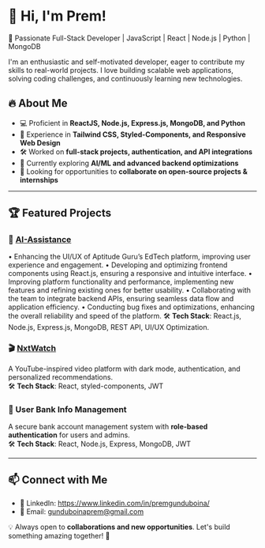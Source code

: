 # 👋 Hi, I'm Prem!

🚀 Passionate Full-Stack Developer | JavaScript | React | Node.js | Python | MongoDB  

I'm an enthusiastic and self-motivated developer, eager to contribute my skills to real-world projects. I love building scalable web applications, solving coding challenges, and continuously learning new technologies.  

## 🔥 About Me  
- 💻 Proficient in **ReactJS, Node.js, Express.js, MongoDB, and Python**  
- 🎨 Experience in **Tailwind CSS, Styled-Components, and Responsive Web Design**  
- 🛠️ Worked on **full-stack projects, authentication, and API integrations**  
- 🌱 Currently exploring **AI/ML and advanced backend optimizations**  
- 🎯 Looking for opportunities to **collaborate on open-source projects & internships**  

---

## 🏆 Featured Projects  
### 🤖 [AI-Assistance]([https://www.nxtwatchprem.com](https://ai-assistance-theta.vercel.app/))  
• Enhancing the UI/UX of Aptitude Guru’s EdTech platform, improving user experience and engagement.
• Developing and optimizing frontend components using React.js, ensuring a responsive and intuitive interface.
• Improving platform functionality and performance, implementing new features and refining existing ones for better usability.
• Collaborating with the team to integrate backend APIs, ensuring seamless data flow and application efficiency.
• Conducting bug fixes and optimizations, enhancing the overall reliability and speed of the platform.
 🛠 **Tech Stack**: React.js, Node.js, Express.js, MongoDB, REST API, UI/UX Optimization.


### 🎬 [NxtWatch](https://www.nxtwotchprem.com)  
A YouTube-inspired video platform with dark mode, authentication, and personalized recommendations.  
🛠 **Tech Stack**: React, styled-components, JWT

### 🏦 User Bank Info Management  
A secure bank account management system with **role-based authentication** for users and admins.  
🛠 **Tech Stack**: React, Node.js, Express, MongoDB, JWT  



---

## 📫 Connect with Me  
- 💼 LinkedIn: https://www.linkedin.com/in/premgunduboina/
- 📩 Email: gunduboinaprem@gmail.com

💡 Always open to **collaborations and new opportunities**. Let's build something amazing together! 🚀  
